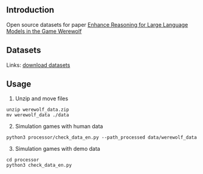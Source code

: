 


## Introduction
Open source datasets for paper [Enhance Reasoning for Large Language Models in the Game Werewolf](https://arxiv.org/pdf/2402.02330.pdf)

## Datasets
Links:
[download datasets](https://drive.google.com/file/d/1pw6uIPdjfxssEPELA-U6neejmZ2sIrpe/view?usp=sharing)


## Usage
1. Unzip and move files
```shell
unzip werewolf_data.zip
mv werewolf_data ./data
```

2. Simulation games with human data
```shell
python3 processor/check_data_en.py --path_processed data/werewolf_data
```

3. Simulation games with demo data
```shell
cd processor
python3 check_data_en.py
```